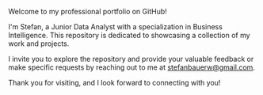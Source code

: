 Welcome to my professional portfolio on GitHub!

I'm Stefan, a Junior Data Analyst with a specialization in Business Intelligence. This repository is dedicated to showcasing a collection of my work and projects.

I invite you to explore the repository and provide your valuable feedback or make specific requests by reaching out to me at stefanbauerw@gmail.com.

Thank you for visiting, and I look forward to connecting with you!
